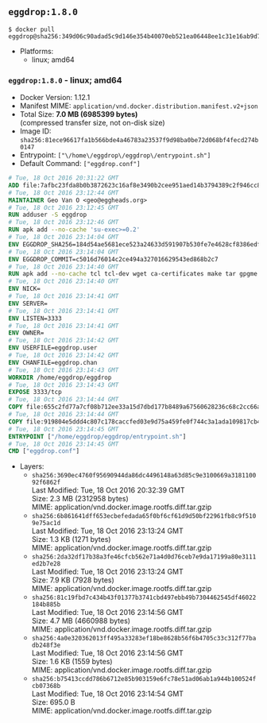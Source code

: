 ## `eggdrop:1.8.0`

```console
$ docker pull eggdrop@sha256:349d06c90adad5c9d146e354b40070eb521ea06448ee1c31e16ab9d72fade6f3
```

-	Platforms:
	-	linux; amd64

### `eggdrop:1.8.0` - linux; amd64

-	Docker Version: 1.12.1
-	Manifest MIME: `application/vnd.docker.distribution.manifest.v2+json`
-	Total Size: **7.0 MB (6985399 bytes)**  
	(compressed transfer size, not on-disk size)
-	Image ID: `sha256:81ece96617fa1b566bde4a46783a23537f9d98ba0be72d068bf4fecd274b0147`
-	Entrypoint: `["\/home\/eggdrop\/eggdrop\/entrypoint.sh"]`
-	Default Command: `["eggdrop.conf"]`

```dockerfile
# Tue, 18 Oct 2016 20:31:22 GMT
ADD file:7afbc23fda8b0b3872623c16af8e3490b2cee951aed14b3794389c2f946cc8c7 in / 
# Tue, 18 Oct 2016 23:12:44 GMT
MAINTAINER Geo Van O <geo@eggheads.org>
# Tue, 18 Oct 2016 23:12:45 GMT
RUN adduser -S eggdrop
# Tue, 18 Oct 2016 23:12:46 GMT
RUN apk add --no-cache 'su-exec>=0.2'
# Tue, 18 Oct 2016 23:14:04 GMT
ENV EGGDROP_SHA256=184d54ae5681ece523a24633d591907b530fe7e4628cf8386edf205a8eabf3cd
# Tue, 18 Oct 2016 23:14:04 GMT
ENV EGGDROP_COMMIT=c5016d76014c2ce494a327016629543ed868b2c7
# Tue, 18 Oct 2016 23:14:40 GMT
RUN apk add --no-cache tcl tcl-dev wget ca-certificates make tar gpgme bash build-base   && wget https://github.com/eggheads/eggdrop/archive/$EGGDROP_COMMIT.tar.gz -O develop.tar.gz  && echo "$EGGDROP_SHA256  develop.tar.gz" | sha256sum -c -   && tar -zxvf develop.tar.gz   && rm develop.tar.gz     && ( cd eggdrop-$EGGDROP_COMMIT     && ./configure --with-tclinc=/usr/include/tcl8.6/tcl.h --with-tcllib=/usr/lib/x86_64-linux-gnu/libtcl8.6.so     && make config     && make     && make install DEST=/home/eggdrop/eggdrop )   && rm -rf eggdrop-$EGGDROP_COMMIT   && mkdir /home/eggdrop/eggdrop/data   && chown -R eggdrop /home/eggdrop/eggdrop   && apk del tcl-dev wget ca-certificates make tar gpgme build-base
# Tue, 18 Oct 2016 23:14:40 GMT
ENV NICK=
# Tue, 18 Oct 2016 23:14:41 GMT
ENV SERVER=
# Tue, 18 Oct 2016 23:14:41 GMT
ENV LISTEN=3333
# Tue, 18 Oct 2016 23:14:41 GMT
ENV OWNER=
# Tue, 18 Oct 2016 23:14:42 GMT
ENV USERFILE=eggdrop.user
# Tue, 18 Oct 2016 23:14:42 GMT
ENV CHANFILE=eggdrop.chan
# Tue, 18 Oct 2016 23:14:43 GMT
WORKDIR /home/eggdrop/eggdrop
# Tue, 18 Oct 2016 23:14:43 GMT
EXPOSE 3333/tcp
# Tue, 18 Oct 2016 23:14:44 GMT
COPY file:655c2fd77a7cf08b712ee33a15d7dbd177b8489a67560628236c68c2cc66aa58 in /home/eggdrop/eggdrop 
# Tue, 18 Oct 2016 23:14:44 GMT
COPY file:919804e5ddd4c807c178caccfed03e9d75a459fe0f744c3a1ada109817cb44ec in /home/eggdrop/eggdrop/scripts/ 
# Tue, 18 Oct 2016 23:14:45 GMT
ENTRYPOINT ["/home/eggdrop/eggdrop/entrypoint.sh"]
# Tue, 18 Oct 2016 23:14:45 GMT
CMD ["eggdrop.conf"]
```

-	Layers:
	-	`sha256:3690ec4760f95690944da86dc4496148a63d85c9e3100669a318110092f6862f`  
		Last Modified: Tue, 18 Oct 2016 20:32:39 GMT  
		Size: 2.3 MB (2312958 bytes)  
		MIME: application/vnd.docker.image.rootfs.diff.tar.gzip
	-	`sha256:6b861641dff653ecbefedada65f0bf6cf61d9d50bf22961fb8c9f5109e75ac1d`  
		Last Modified: Tue, 18 Oct 2016 23:13:24 GMT  
		Size: 1.3 KB (1271 bytes)  
		MIME: application/vnd.docker.image.rootfs.diff.tar.gzip
	-	`sha256:2da32df17b38a3fe46cfcb562e71a4d0d76ceb7e9da17199a80e3111ed2b7e28`  
		Last Modified: Tue, 18 Oct 2016 23:13:24 GMT  
		Size: 7.9 KB (7928 bytes)  
		MIME: application/vnd.docker.image.rootfs.diff.tar.gzip
	-	`sha256:81c19fbd7c434b43f01377b3741cbd497ebb49b7304462545df46022184b885b`  
		Last Modified: Tue, 18 Oct 2016 23:14:56 GMT  
		Size: 4.7 MB (4660988 bytes)  
		MIME: application/vnd.docker.image.rootfs.diff.tar.gzip
	-	`sha256:4a0e320362013ff495a33283ef18be8628b56f6b4705c33c312f77badb248f3e`  
		Last Modified: Tue, 18 Oct 2016 23:14:56 GMT  
		Size: 1.6 KB (1559 bytes)  
		MIME: application/vnd.docker.image.rootfs.diff.tar.gzip
	-	`sha256:b75413ccdd786b6712e85b903159e6fc78e51ad06ab1a944b100524fcb07368b`  
		Last Modified: Tue, 18 Oct 2016 23:14:54 GMT  
		Size: 695.0 B  
		MIME: application/vnd.docker.image.rootfs.diff.tar.gzip
